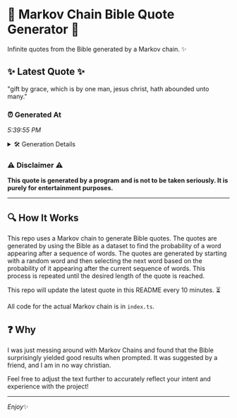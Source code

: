 # 📖 Markov Chain Bible Quote Generator 📖

Infinite quotes from the Bible generated by a Markov chain. ✨

## ✨ Latest Quote ✨
"gift by grace, which is by one man, jesus christ, hath abounded unto many."

### ⏰ Generated At
*5:39:55 PM*

<details>
    <summary>🛠️ Generation Details</summary>
    <p>
        <strong>🌱 Seed:</strong> gift<br>
        <strong>🔄 Iterations:</strong> 13<br>
        <strong>📜 Context History:</strong><br>[ gift ]: by<br>[ gift, by ]: grace,<br>[ gift, by, grace, ]: which<br>[ gift, by, grace,, which ]: is<br>[ gift, by, grace,, which, is ]: by<br>[ gift, by, grace,, which, is, by ]: one<br>[ by, grace,, which, is, by, one ]: man,<br>[ grace,, which, is, by, one, man, ]: jesus<br>[ which, is, by, one, man,, jesus ]: christ,<br>[ is, by, one, man,, jesus, christ, ]: hath<br>[ by, one, man,, jesus, christ,, hath ]: abounded<br>[ one, man,, jesus, christ,, hath, abounded ]: unto<br>[ man,, jesus, christ,, hath, abounded, unto ]: many.<br>
    </p>
</details>

### ⚠️ Disclaimer ⚠️
**This quote is generated by a program and is not to be taken seriously. It is purely for entertainment purposes.**

---

## 🔍 How It Works

This repo uses a Markov chain to generate Bible quotes. The quotes are generated by using the Bible as a dataset to find the probability of a word appearing after a sequence of words. The quotes are generated by starting with a random word and then selecting the next word based on the probability of it appearing after the current sequence of words. This process is repeated until the desired length of the quote is reached.

This repo will update the latest quote in this README every 10 minutes. ⏳

All code for the actual Markov chain is in `index.ts`.

## ❓ Why

I was just messing around with Markov Chains and found that the Bible surprisingly yielded good results when prompted. 
It was suggested by a friend, and I am in no way christian.

Feel free to adjust the text further to accurately reflect your intent and experience with the project!

---

*Enjoy*✨
